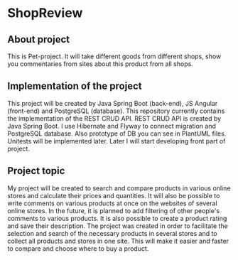 # ShopReview

## About project

This is Pet-project. It will take different goods from different shops, show you commentaries from sites about this product from all shops.

## Implementation of the project

This project will be created by Java Spring Boot (back-end), JS Angular (front-end) and PostgreSQL (database). This repository currently contains the implementation of the REST CRUD API. REST CRUD API is created by Java Spring Boot. I use Hibernate and Flyway to connect migration and PostgreSQL database. Also prototype of DB you can see in PlantUML files. Unitests will be implemented later. Later I will start developing front part of project. 

## Project topic

My project will be created to search and compare products in various online stores and calculate their prices and quantities. It will also be possible to write comments on various products at once on the websites of several online stores. In the future, it is planned to add filtering of other people's comments to various products. It is also possible to create a product rating and save their description. The project was created in order to facilitate the selection and search of the necessary products in several stores and to collect all products and stores in one site. This will make it easier and faster to compare and choose where to buy a product.

